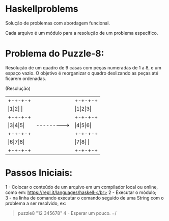 # Haskellproblems
Solução de problemas com abordagem funcional.</br>

Cada arquivo é um módulo para a resolução de um problema específico.</br>


Problema do Puzzle-8:
=====================
Resolução de um quadro de 9 casas com peças numeradas de 1 a 8, e um espaço vazio. O objetivo é reorganizar o quadro deslizando as peças até ficarem ordenadas.</br>

<table>
  <tr><td>+-+-+-+</td><td></td><td>+-+-+-+</td></tr>
  <tr><td>|1|2| |</td><td></td><td>|1|2|3|</td></tr>
  <tr><td>+-+-+-+</td><td></td>(Resolução)<td>+-+-+-+</td></tr>
  <tr><td>|3|4|5|</td><td>---------></td><td>|4|5|6|</td></tr>
  <tr><td>+-+-+-+</td><td></td><td>+-+-+-+</td></tr>
  <tr><td>|6|7|8|</td><td></td><td>|7|8| |</td></tr>
  <tr><td>+-+-+-+</td><td></td><td>+-+-+-+</td></tr>
</table>

Passos Iniciais:
================
1 - Colocar o conteúdo de um arquivo em um compilador local ou online, como em: https://repl.it/languages/haskell;</br>
2 - Executar o módulo;</br>
3 - na linha de comando executar o comando seguido de uma String com o problema a ser resolvido, ex:
> puzzle8 "12 345678"
4 - Esperar um pouco. =/

